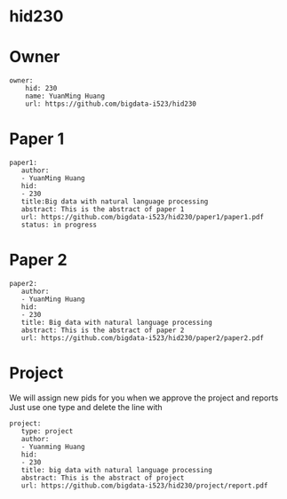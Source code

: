 # hid230 


# Owner

```
owner:
    hid: 230
    name: YuanMing Huang
    url: https://github.com/bigdata-i523/hid230
```

# Paper 1

```
paper1:
   author: 
   - YuanMing Huang
   hid:
   - 230
   title:Big data with natural language processing
   abstract: This is the abstract of paper 1
   url: https://github.com/bigdata-i523/hid230/paper1/paper1.pdf
   status: in progress
```
   
# Paper 2

```
paper2:
   author: 
   - YuanMing Huang
   hid:
   - 230
   title: Big data with natural language processing
   abstract: This is the abstract of paper 2
   url: https://github.com/bigdata-i523/hid230/paper2/paper2.pdf   
```

# Project 

We will assign new pids for you when we approve the project and reports   
Just use one type and delete the line with 

```
project:
   type: project
   author: 
   - Yuanming Huang
   hid:
   - 230
   title: big data with natural language processing
   abstract: This is the abstract of project
   url: https://github.com/bigdata-i523/hid230/project/report.pdf
```
   
